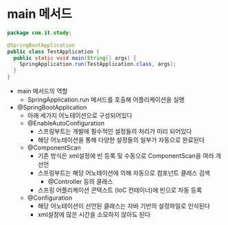 # main 메서드
```java
package com.it.study;

@SpringBootApplication
public class TestApplication {
  public static void main(String[] args) {
    SpringApplication.run(TestApplication.class, args);
  }
}

```

- main 메서드의 역할
  - SpringApplication.run 메서드를 호출해 어플리케이션을 실행
- @SpringBootApplication
  - 아래 세가지 어노테이션으로 구성되어있다
  - @EnableAutoConfiguration
    - 스프링부트는 개발에 필수적인 설정들의 처리가 미리 되어있다
    - 해당 어노테이션을 통해 다양한 설정들의 일부가 자동으로 완료된다
  - @ComponentScan
    - 기존 방식은 xml설정에 빈 등록 및 수동으로 ComponentScan을 여러 개 선언
    - 스프링부트는 해당 어노테이션에 의해 자동으로 컴포넌트 클래스 검색
      - @Controller 등의 클래스
    - 스프링 어플리케이션 콘텍스트 (IoC 컨테이너)에 빈으로 자동 등록
  - @Configuration
    - 해당 어노테이션이 선언된 클래스는 자바 기반의 설정파일로 인식된다
    - xml설정에 많은 시간을 소모하지 않아도 된다
